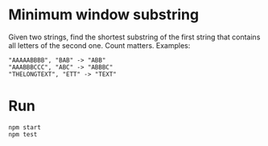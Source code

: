 
# Minimum window substring

Given two strings, find the shortest substring of the first string that contains all letters of the second one. Count matters. Examples:

```
"AAAAABBBB", "BAB" -> "ABB"
"AAABBBCCC", "ABC" -> "ABBBC"
"THELONGTEXT", "ETT" -> "TEXT"
```

# Run

```
npm start
npm test
```


